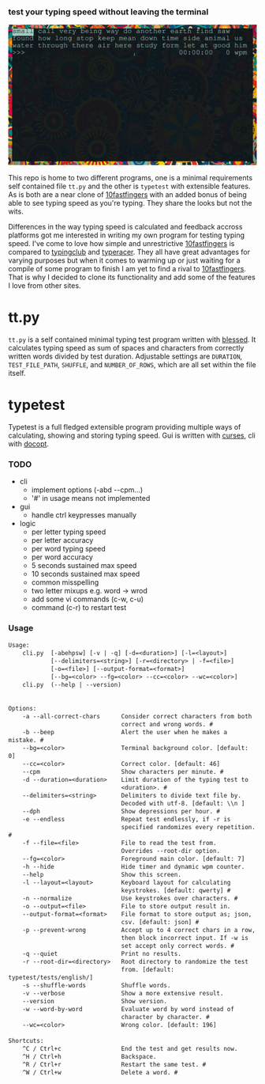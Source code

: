 ### test your typing speed without leaving the terminal

![example](./img/example.gif)

This repo is home to two different programs, one is a minimal requirements self contained file `tt.py` and the other is `typetest` with extensible features.
As is both are a near clone of [10fastfingers](https://10fastfingers.com/typing-test/english) with an added bonus of being able to see typing speed as you're typing.
They share the looks but not the wits.

Differences in the way typing speed is calculated and feedback accross platforms got me interested in writing my own program for testing typing speed.
I've come to love how simple and unrestrictive [10fastfingers](https://10fastfingers.com/typing-test/english) is compared to [typingclub](https://www.typingclub.com/) and [typeracer](https://www.typeracer.com).
They all have great advantages for varying purposes but when it comes to warming up or just waiting for a compile of some program to finish I am yet to find a rival to [10fastfingers](https://10fastfingers.com/typing-test/english).
That is why I decided to clone its functionality and add some of the features I love from other sites.

# tt.py
`tt.py` is a self contained minimal typing test program written with [blessed](https://github.com/jquast/blessed/).
It calculates typing speed as sum of spaces and characters from correctly written words divided by test duration.
Adjustable settings are `DURATION`, `TEST_FILE_PATH`, `SHUFFLE`, and `NUMBER_OF_ROWS`, which are all set within the file itself.

# typetest
Typetest is a full fledged extensible program providing multiple ways of calculating, showing and storing typing speed.
Gui is written with [curses](https://docs.python.org/3/howto/curses.html), cli with [docopt](https://github.com/docopt/docopt).

### TODO
- cli
  - implement options (-abd --cpm...)
  - '#' in usage means not implemented
- gui
  - handle ctrl keypresses manually
- logic
  - per letter typing speed
  - per letter accuracy
  - per word typing speed
  - per word accuracy
  - 5 seconds sustained max speed
  - 10 seconds sustained max speed
  - common misspelling
  - two letter mixups e.g. word -> wrod
  - add some vi commands (c-w, c-u)
  - command (c-r) to restart test

### Usage
```
Usage:
    cli.py  [-abehpsw] [-v | -q] [-d=<duration>] [-l=<layout>]
            [--delimiters=<string>] [-r=<directory> | -f=<file>]
            [-o=<file>] [--output-format=<format>]
            [--bg=<color> --fg=<color> --cc=<color> --wc=<color>]
    cli.py  (--help | --version)


Options:
    -a --all-correct-chars      Consider correct characters from both
                                correct and wrong words. #
    -b --beep                   Alert the user when he makes a mistake. #
    --bg=<color>                Terminal background color. [default: 0]
    --cc=<color>                Correct color. [default: 46]
    --cpm                       Show characters per minute. #
    -d --duration=<duration>    Limit duration of the typing test to
                                <duration>. #
    --delimiters=<string>       Delimiters to divide text file by.
                                Decoded with utf-8. [default: \\n ]
    --dph                       Show depressions per hour. #
    -e --endless                Repeat test endlessly, if -r is
                                specified randomizes every repetition. #
    -f --file=<file>            File to read the test from.
                                Overrides --root-dir option.
    --fg=<color>                Foreground main color. [default: 7]
    -h --hide                   Hide timer and dynamic wpm counter.
    --help                      Show this screen.
    -l --layout=<layout>        Keyboard layout for calculating
                                keystrokes. [default: qwerty] #
    -n --normalize              Use keystrokes over characters. #
    -o --output=<file>          File to store output result in.
    --output-format=<format>    File format to store output as; json,
                                csv. [default: json] #
    -p --prevent-wrong          Accept up to 4 correct chars in a row,
                                then block incorrect input. If -w is
                                set accept only correct words. #
    -q --quiet                  Print no results.
    -r --root-dir=<directory>   Root directory to randomize the test
                                from. [default: typetest/tests/english/]
    -s --shuffle-words          Shuffle words.
    -v --verbose                Show a more extensive result.
    --version                   Show version.
    -w --word-by-word           Evaluate word by word instead of
                                character by character. #
    --wc=<color>                Wrong color. [default: 196]

Shortcuts:
    ^C / Ctrl+c                 End the test and get results now.
    ^H / Ctrl+h                 Backspace.
    ^R / Ctrl+r                 Restart the same test. #
    ^W / Ctrl+w                 Delete a word. #
```
